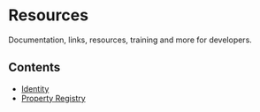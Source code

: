 # Resources

Documentation, links, resources, training and more for developers.

## Contents

* [Identity](IDENTITY.md)
* [Property Registry](PROPERTY-REGISTRY.md)
